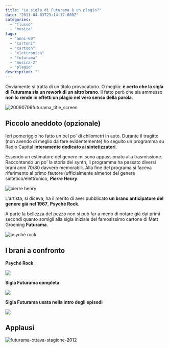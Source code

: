 ```yaml
---
title: "La sigla di Futurama è un plagio?"
date: "2011-04-03T23:14:17.000Z"
categories:
  - "flusso"
  - "musica"
tags:
  - "anni-60"
  - "cartoni"
  - "cartoon"
  - "elettronica"
  - "futurama"
  - "musica-2"
  - "plagio"
description: ""
---
```


Ovviamente si tratta di un titolo provocatorio. O meglio: **è certo che la sigla di Futurama sia un rework di un altro brano**. Il fatto però che sia ammesso **non lo rende in effetti un plagio nel vero senso della parola**.

![](https://enricodeleo.s3.eu-south-1.amazonaws.com/uploads/2011/04/20090706futurama_title_screen-565x423.jpg "20090706futurama_title_screen")

## Piccolo aneddoto (opzionale)

Ieri pomeriggio ho fatto un bel po' di chilometri in auto. Durante il tragitto (non avendo di meglio da fare evidentemente) ho seguito un programma su Radio Capital **interamente dedicato ai sintetizzatori**.

Essendo un estimatore del genere mi sono appassionato alla trasmissione. Raccontando un po' la storia dei synth, il programma ha passato diversi brani anni 70/80 davvero memorabili. Alla fine del programa si faceva riferimento al primo fautore (ufficialmente almeno) del genere sintetico/elettronico, _**Pierre Henry**_.

![](https://enricodeleo.s3.eu-south-1.amazonaws.com/uploads/2011/04/6.jpg "pierre henry")

L'artista, si diceva, ha il merito di aver pubblicato **un brano anticipatore del genere già nel 1967**, **Psyché Rock**.

A parte la bellezza del pezzo non si può far a meno di notare già dai primi secondi quanto somigli alla sigla iniziale del famosissimo cartone di Matt Groening **Futurama**.

![](https://enricodeleo.s3.eu-south-1.amazonaws.com/uploads/2011/04/AB1084.jpg "psyché rock")

## I brani a confronto

**Psyché Rock**

[![](https://img.youtube.com/vi/jNSYUXYcdhM/0.jpg)](https://www.youtube.com/watch?v=jNSYUXYcdhM)

**Sigla Futurama completa**

[![](https://img.youtube.com/vi/DnKdVP7Fpio/0.jpg)](https://www.youtube.com/watch?v=DnKdVP7Fpio)

**Sigla Futurama usata nella intro degli episodi**

[![](https://img.youtube.com/vi/F2wBGzCzv/0.jpg)](https://www.youtube.com/watch?v=F2wBGzCzv)

## Applausi

![](https://enricodeleo.s3.eu-south-1.amazonaws.com/uploads/2011/04/futurama-ottava-stagione-2012.jpg "futurama-ottava-stagione-2012")
